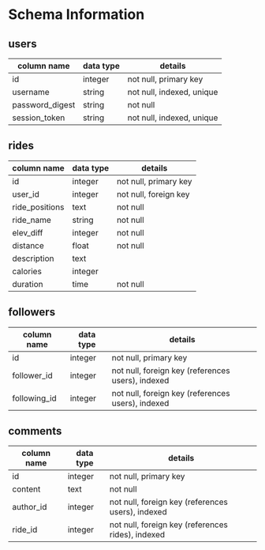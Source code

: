 # Schema Information

## users
  column name   | data type | details
----------------|-----------|-----------------------
id              | integer   | not null, primary key
username        | string    | not null, indexed, unique
password_digest | string    | not null
session_token   | string    | not null, indexed, unique


## rides
  column name   | data type | details
----------------|-----------|-----------------------
id              | integer   | not null, primary key
user_id         | integer   | not null, foreign key
ride_positions  | text      | not null
ride_name       | string    | not null
elev_diff       | integer   | not null
distance        | float     | not null
description     | text      |
calories        | integer   |
duration        | time      | not null


## followers
column name  | data type | details
-------------|-----------|-----------------------
id           | integer   | not null, primary key
follower_id  | integer   | not null, foreign key (references users), indexed
following_id | integer   | not null, foreign key (references users), indexed

## comments
column name | data type | details
------------|-----------|-----------------------
id          | integer   | not null, primary key
content     | text      | not null
author_id   | integer   | not null, foreign key (references users), indexed
ride_id     | integer   | not null, foreign key (references rides), indexed
